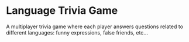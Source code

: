 # Language Trivia Game
A multiplayer trivia game where each player answers questions related to different languages: funny expressions, false friends, etc...
